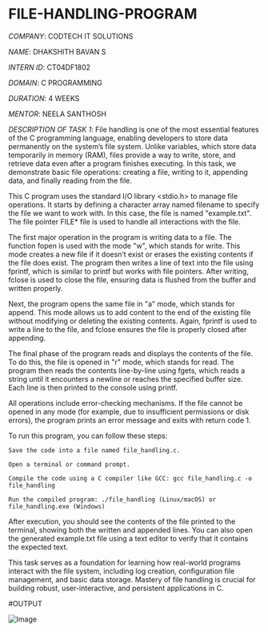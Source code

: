 # FILE-HANDLING-PROGRAM

*COMPANY*: CODTECH IT SOLUTIONS

*NAME*: DHAKSHITH BAVAN S

*INTERN ID*: CT04DF1802

*DOMAIN*: C PROGRAMMING

*DURATION*: 4 WEEKS

*MENTOR*: NEELA SANTHOSH

*DESCRIPTION OF TASK 1*: 
          File handling is one of the most essential features of the C programming language, enabling developers to store data permanently on the system’s file system. Unlike variables, which store data temporarily in memory (RAM), files provide a way to write, store, and retrieve data even after a program finishes executing. In this task, we demonstrate basic file operations: creating a file, writing to it, appending data, and finally reading from the file.

This C program uses the standard I/O library <stdio.h> to manage file operations. It starts by defining a character array named filename to specify the file we want to work with. In this case, the file is named "example.txt". The file pointer FILE* file is used to handle all interactions with the file.

The first major operation in the program is writing data to a file. The function fopen is used with the mode "w", which stands for write. This mode creates a new file if it doesn’t exist or erases the existing contents if the file does exist. The program then writes a line of text into the file using fprintf, which is similar to printf but works with file pointers. After writing, fclose is used to close the file, ensuring data is flushed from the buffer and written properly.

Next, the program opens the same file in "a" mode, which stands for append. This mode allows us to add content to the end of the existing file without modifying or deleting the existing contents. Again, fprintf is used to write a line to the file, and fclose ensures the file is properly closed after appending.

The final phase of the program reads and displays the contents of the file. To do this, the file is opened in "r" mode, which stands for read. The program then reads the contents line-by-line using fgets, which reads a string until it encounters a newline or reaches the specified buffer size. Each line is then printed to the console using printf.

All operations include error-checking mechanisms. If the file cannot be opened in any mode (for example, due to insufficient permissions or disk errors), the program prints an error message and exits with return code 1.

To run this program, you can follow these steps:

    Save the code into a file named file_handling.c.

    Open a terminal or command prompt.

    Compile the code using a C compiler like GCC: gcc file_handling.c -o file_handling

    Run the compiled program: ./file_handling (Linux/macOS) or file_handling.exe (Windows)

After execution, you should see the contents of the file printed to the terminal, showing both the written and appended lines. You can also open the generated example.txt file using a text editor to verify that it contains the expected text.

This task serves as a foundation for learning how real-world programs interact with the file system, including log creation, configuration file management, and basic data storage. Mastery of file handling is crucial for building robust, user-interactive, and persistent applications in C.

#OUTPUT

![Image](https://github.com/user-attachments/assets/2e022243-6498-4c0f-80e8-4dc0b3b84bab)
